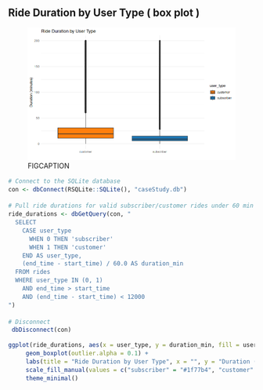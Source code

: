 ## Ride Duration by User Type ( box plot )

<figure class="float-right">
  <a href="../Ride_Duration_by_User_Type_box.png" target="_blank" title="Select image to open full sized chart">
  <img src="../Ride_Duration_by_User_Type_box.png" alt="ALT_TEXT">
  </a>
  <figcaption>
  FIGCAPTION
  </figcaption>
</figure>





```R
# Connect to the SQLite database
con <- dbConnect(RSQLite::SQLite(), "caseStudy.db")

# Pull ride durations for valid subscriber/customer rides under 60 min
ride_durations <- dbGetQuery(con, "
  SELECT
    CASE user_type
      WHEN 0 THEN 'subscriber'
      WHEN 1 THEN 'customer'
    END AS user_type,
    (end_time - start_time) / 60.0 AS duration_min
  FROM rides
  WHERE user_type IN (0, 1)
    AND end_time > start_time
    AND (end_time - start_time) < 12000
")

# Disconnect
 dbDisconnect(con)
```


```R
ggplot(ride_durations, aes(x = user_type, y = duration_min, fill = user_type)) +
     geom_boxplot(outlier.alpha = 0.1) +
     labs(title = "Ride Duration by User Type", x = "", y = "Duration (minutes)") +
     scale_fill_manual(values = c("subscriber" = "#1f77b4", "customer" = "#ff7f0e")) +
     theme_minimal()
```
